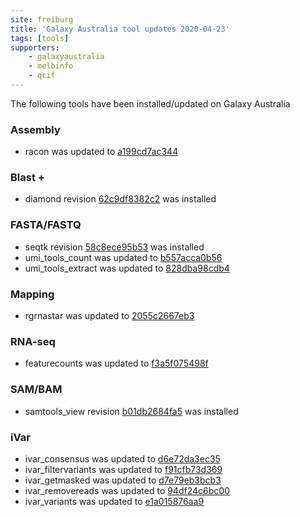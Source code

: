 ```yaml
---
site: freiburg
title: 'Galaxy Australia tool updates 2020-04-23'
tags: [tools]
supporters:
    - galaxyaustralia
    - melbinfo
    - qcif
---
```


The following tools have been installed/updated on Galaxy Australia


### Assembly

 - racon was updated to [a199cd7ac344](https://toolshed.g2.bx.psu.edu/view/bgruening/racon/a199cd7ac344)

### Blast +

 - diamond revision [62c9df8382c2](https://toolshed.g2.bx.psu.edu/view/bgruening/diamond/62c9df8382c2) was installed

### FASTA/FASTQ

 - seqtk revision [58c8ece95b53](https://toolshed.g2.bx.psu.edu/view/iuc/seqtk/58c8ece95b53) was installed
 - umi_tools_count was updated to [b557acca0b56](https://toolshed.g2.bx.psu.edu/view/iuc/umi_tools_count/b557acca0b56)
 - umi_tools_extract was updated to [828dba98cdb4](https://toolshed.g2.bx.psu.edu/view/iuc/umi_tools_extract/828dba98cdb4)

### Mapping

 - rgrnastar was updated to [2055c2667eb3](https://toolshed.g2.bx.psu.edu/view/iuc/rgrnastar/2055c2667eb3)

### RNA-seq

 - featurecounts was updated to [f3a5f075498f](https://toolshed.g2.bx.psu.edu/view/iuc/featurecounts/f3a5f075498f)

### SAM/BAM

 - samtools_view revision [b01db2684fa5](https://toolshed.g2.bx.psu.edu/view/iuc/samtools_view/b01db2684fa5) was installed

### iVar

 - ivar_consensus was updated to [d6e72da3ec35](https://toolshed.g2.bx.psu.edu/view/iuc/ivar_consensus/d6e72da3ec35)
 - ivar_filtervariants was updated to [f91cfb73d369](https://toolshed.g2.bx.psu.edu/view/iuc/ivar_filtervariants/f91cfb73d369)
 - ivar_getmasked was updated to [d7e79eb3bcb3](https://toolshed.g2.bx.psu.edu/view/iuc/ivar_getmasked/d7e79eb3bcb3)
 - ivar_removereads was updated to [94df24c6bc00](https://toolshed.g2.bx.psu.edu/view/iuc/ivar_removereads/94df24c6bc00)
 - ivar_variants was updated to [e1a015876aa9](https://toolshed.g2.bx.psu.edu/view/iuc/ivar_variants/e1a015876aa9)
